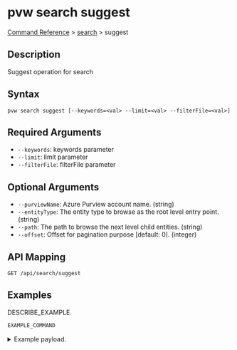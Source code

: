 # pvw search suggest
[Command Reference](../../../README.md#command-reference) > [search](./main.md) > suggest

## Description
Suggest operation for search

## Syntax
```
pvw search suggest [--keywords=<val> --limit=<val> --filterFile=<val>]
```

## Required Arguments
- `--keywords`: keywords parameter
- `--limit`: limit parameter
- `--filterFile`: filterFile parameter

## Optional Arguments
- `--purviewName`: Azure Purview account name. (string)
- `--entityType`: The entity type to browse as the root level entry point. (string)
- `--path`: The path to browse the next level child entities. (string)
- `--offset`: Offset for pagination purpose [default: 0]. (integer)

## API Mapping
 >  > []()
```
GET /api/search/suggest
```

## Examples
DESCRIBE_EXAMPLE.
```powershell
EXAMPLE_COMMAND
```
<details><summary>Example payload.</summary>
<p>

```json
PASTE_JSON_HERE
```
</p>
</details>